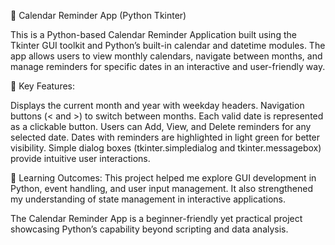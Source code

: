 📅 Calendar Reminder App (Python Tkinter)

This is a Python-based Calendar Reminder Application built using the Tkinter GUI toolkit and Python’s built-in calendar and datetime modules. The app allows users to view monthly calendars, navigate between months, and manage reminders for specific dates in an interactive and user-friendly way.

🔹 Key Features:

Displays the current month and year with weekday headers.
Navigation buttons (< and >) to switch between months.
Each valid date is represented as a clickable button.
Users can Add, View, and Delete reminders for any selected date.
Dates with reminders are highlighted in light green for better visibility.
Simple dialog boxes (tkinter.simpledialog and tkinter.messagebox) provide intuitive user interactions.


🔹 Learning Outcomes:
This project helped me explore GUI development in Python, event handling, and user input management. It also strengthened my understanding of state management in interactive applications.

The Calendar Reminder App is a beginner-friendly yet practical project showcasing Python’s capability beyond scripting and data analysis.
